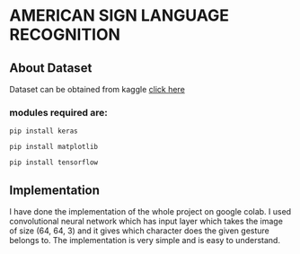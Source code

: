 # AMERICAN SIGN LANGUAGE RECOGNITION

## About Dataset
Dataset can be obtained from kaggle [click here](https://www.kaggle.com/grassknoted/asl-alphabet)

### modules required are:

 ```shell
 pip install keras
 ```
 ```shell
 pip install matplotlib
 ```
 ```shell
 pip install tensorflow
 ```
 ## Implementation
 
I have done the implementation of the whole project on google colab.
I used convolutional neural network which has input layer which takes the image of size (64, 64, 3) and it gives which character does the given gesture belongs to.
The implementation is very simple and is easy to understand.

